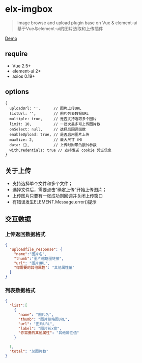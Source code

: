# elx-imgbox

> Image browse and upload plugin base on Vue & element-ui  
> 基于Vue与element-ui的图片选取和上传插件

[Demo](http://imgbox.imcm.me/)

## require
 - Vue 2.5+
 - element-ui 2+
 - axios 0.19+

## options

```
{
  uploadUrl: '',      // 图片上传URL
  listUrl: '',        // 图片列表数据URL
  multiple: true,     // 是否支持选取多个图片
  limit: 10,          // 一批次最多可上传图片数
  onSelect: null,     // 选择后回调函数
  enableUpload: true, // 是否启用图片上传
  maxSize: 2,         // 最大尺寸（M）
  data: {},           // 上传时附带的额外参数
  withCredentials: true // 支持发送 cookie 凭证信息
}
```

## 关于上传
- 支持选择单个文件和多个文件；
- 选择文件后，需要点击“确定上传”开始上传图片；
- 上传图片只要有一张成功则回调并关闭上传窗口
- 有错误发生ELEMENT.Message.error()提示

## 交互数据

### 上传返回数据格式
```json
{
  "uploadfile_response": {
    "name":"图片名",
    "thumb":"图片缩略图链接",
    "url": "图片URL",
    "你需要的其他属性": "其他属性值"
  }
}
```

### 列表数据格式
```json
{
  "list":[
    {
      "name": "图片名",
      "thumb": "图片缩略图URL",
      "url": "图片URL",
      "label": "图片长x宽",
      "你需要的其他属性": "其他属性值"
    }
  
  ],
  "total": "总图片数"
}
```
